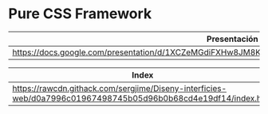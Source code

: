 # Pure CSS Framework

| **Presentación** |
| ---------- |
| https://docs.google.com/presentation/d/1XCZeMGdiFXHw8JM8KWNL7A16k9acNadefUfCFSnuqf4/edit#slide=id.p1   |

| **Index** |
| ---------- |
| https://rawcdn.githack.com/sergjime/Diseny-interficies-web/d0a7996c01967498745b05d96b0b68cd4e19df14/index.html   |

